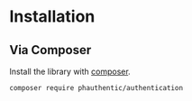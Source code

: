 # Installation

## Via Composer

Install the library with [composer](https://getcomposer.org/).

```sh
composer require phauthentic/authentication
```
